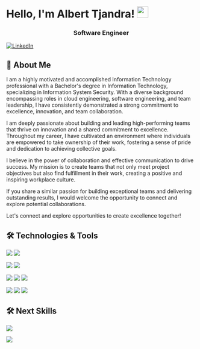 <h1> Hello, I'm Albert Tjandra! <img src = "https://raw.githubusercontent.com/MartinHeinz/MartinHeinz/master/wave.gif" width = 30px> </h1>
<p align='center'>
</p>
<h3 align="center">Software Engineer</h3>

[![LinkedIn](https://img.shields.io/badge/LinkedIn-0A66C2?logo=linkedin&style=for-the-badge)](https://linkedin.com/in/albert-tjandra)

## 🚀 About Me

I am a highly motivated and accomplished Information Technology professional with a Bachelor's degree in Information Technology, specializing in Information System Security. With a diverse background encompassing roles in cloud engineering, software engineering, and team leadership, I have consistently demonstrated a strong commitment to excellence, innovation, and team collaboration.

I am deeply passionate about building and leading high-performing teams that thrive on innovation and a shared commitment to excellence. Throughout my career, I have cultivated an environment where individuals are empowered to take ownership of their work, fostering a sense of pride and dedication to achieving collective goals.

I believe in the power of collaboration and effective communication to drive success. My mission is to create teams that not only meet project objectives but also find fulfillment in their work, creating a positive and inspiring workplace culture.

If you share a similar passion for building exceptional teams and delivering outstanding results, I would welcome the opportunity to connect and explore potential collaborations.

Let's connect and explore opportunities to create excellence together!

## 🛠️ Technologies & Tools

![](https://img.shields.io/badge/Backend-NodeJS-informational?style=flat&logo=nodedotjs&logoColor=white&color=4AB197)
![](https://img.shields.io/badge/Backend-Go-informational?style=flat&logo=go&logoColor=white&color=4AB197)

![](https://img.shields.io/badge/Code-JavaScript-informational?style=flat&logo=JavaScript&logoColor=white&color=4AB197)
![](https://img.shields.io/badge/Code-PHP-informational?style=flat&logo=php&logoColor=white&color=4AB197)

![](https://img.shields.io/badge/Database-MySQL-informational?style=flat&logo=mysql&logoColor=white&color=4AB197)
![](https://img.shields.io/badge/Database-MongoDB-informational?style=flat&logo=MongoDB&logoColor=white&color=4AB197)
![](https://img.shields.io/badge/Database-PostgreSQL-informational?style=flat&logo=postgresql&logoColor=white&color=4AB197)

![](https://img.shields.io/badge/Server-Docker-informational?style=flat&logo=docker&logoColor=white&color=4AB197)
![](https://img.shields.io/badge/Server-AWS-informational?style=flat&logo=amazonwebservices&logoColor=white&color=4AB197)
![](https://img.shields.io/badge/Server-Kubernetes-informational?style=flat&logo=kubernetes&logoColor=white&color=4AB197)

## 🛠️ Next Skills

![](https://img.shields.io/badge/Code-Solidity-informational?style=flat&logo=solidity&logoColor=white&color=4AB197)

<p>
  <img src="https://user-images.githubusercontent.com/74038190/212748830-4c709398-a386-4761-84d7-9e10b98fbe6e.gif" />
</p>
